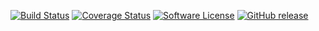 [![Build Status](https://travis-ci.org/CRTX/AbstractFactory.svg?branch=master)](https://travis-ci.org/CRTX/AbstractFactory)
[![Coverage Status](https://coveralls.io/repos/github/CRTX/AbstractFactory/badge.svg?branch=master)](https://coveralls.io/github/CRTX/AbstractFactory?branch=master)
[![Software License](https://img.shields.io/badge/license-MIT-brightgreen.svg)](/LICENSE.md)
[![GitHub release](https://img.shields.io/github/release/CRTX/AbstractFactory.svg)](https://github.com/CRTX/AbstractFactory/releases)
